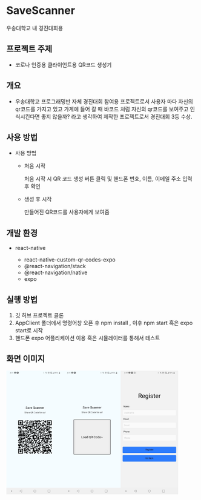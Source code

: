 # SaveScanner
우송대학교 내 경진대회용 

## 프로젝트 주제 
   * 코로나 인증용 클라이언트용 QR코드 생성기  

## 개요 
  
   * 우송대학교 프로그래밍반 자체 경진대회 참여용 프로젝트로서 사용자 마다 자신의 qr코드를 가지고 있고 가게에 들어 갈 때 바코드 처럼 자신의 qr코드를 보여주고 인식시킨다면 좋지 않을까? 라고 생각하여 제작한 프로젝트로서 경진대회 3등 수상.  
 
 
## 사용 방법
   
   * 사용 방법  
   
     * 처음 시작  
     
          처음 시작 시 QR 코드 생성 버튼 클릭 및 핸드폰 번호, 이름, 이메일 주소 입력 후 확인
     
     * 생성 후 시작  
     
          만들어진 QR코드를 사용자에게 보여줌 
          
          
## 개발 환경
 
 * react-native  
   
     * react-native-custom-qr-codes-expo  
     * @react-navigation/stack  
     * @react-navigation/native     
     * expo
     
## 실행 방법 

  1. 깃 허브 프로젝트 클론
  2. AppClient 폴더에서 명령어창 오픈 후 npm install , 이후 npm start 혹은 expo start로 시작
  3. 핸드폰 expo 어플리케이션 이용 혹은 시뮬레이터를 통해서 테스트  


## 화면 이미지   
   <img src="/images/a.jpg"  width="30%" align="left">
   <img src="/images/b.jpg"  width="30%" align="left">
   <img src="/images/c.jpg"  width="30%" align="left">
